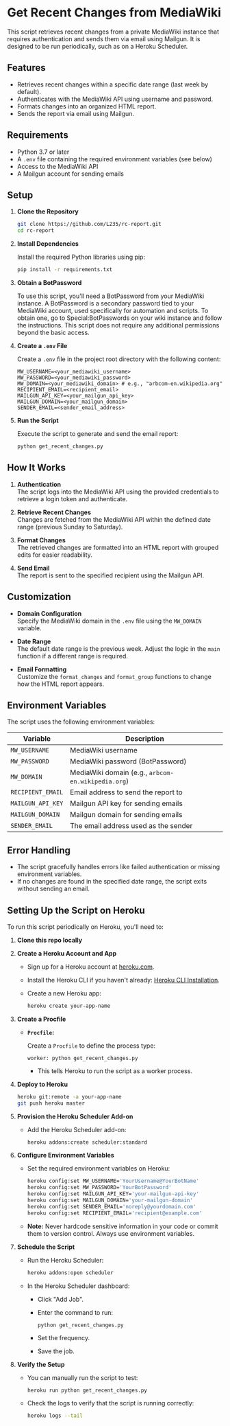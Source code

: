 # Get Recent Changes from MediaWiki

This script retrieves recent changes from a private MediaWiki instance that requires authentication and sends them via email using Mailgun. It is designed to be run periodically, such as on a Heroku Scheduler.

## Features

- Retrieves recent changes within a specific date range (last week by default).
- Authenticates with the MediaWiki API using username and password.
- Formats changes into an organized HTML report.
- Sends the report via email using Mailgun.

## Requirements

- Python 3.7 or later
- A `.env` file containing the required environment variables (see below)
- Access to the MediaWiki API
- A Mailgun account for sending emails

## Setup

1. **Clone the Repository**

   ```bash
   git clone https://github.com/L235/rc-report.git
   cd rc-report
   ```

2. **Install Dependencies**

   Install the required Python libraries using pip:

   ```bash
   pip install -r requirements.txt
   ```

3. **Obtain a BotPassword**

   To use this script, you'll need a BotPassword from your MediaWiki instance. A BotPassword is a secondary password tied to your MediaWiki account, used specifically for automation and scripts. To obtain one, go to Special:BotPasswords on your wiki instance and follow the instructions. This script does not require any additional permissions beyond the basic access.
   
5. **Create a `.env` File**

   Create a `.env` file in the project root directory with the following content:

   ```plaintext
   MW_USERNAME=<your_mediawiki_username>
   MW_PASSWORD=<your_mediawiki_password>
   MW_DOMAIN=<your_mediawiki_domain> # e.g., "arbcom-en.wikipedia.org"
   RECIPIENT_EMAIL=<recipient_email>
   MAILGUN_API_KEY=<your_mailgun_api_key>
   MAILGUN_DOMAIN=<your_mailgun_domain>
   SENDER_EMAIL=<sender_email_address>
   ```

6. **Run the Script**

   Execute the script to generate and send the email report:

   ```bash
   python get_recent_changes.py
   ```

## How It Works

1. **Authentication**  
   The script logs into the MediaWiki API using the provided credentials to retrieve a login token and authenticate.

2. **Retrieve Recent Changes**  
   Changes are fetched from the MediaWiki API within the defined date range (previous Sunday to Saturday).

3. **Format Changes**  
   The retrieved changes are formatted into an HTML report with grouped edits for easier readability.

4. **Send Email**  
   The report is sent to the specified recipient using the Mailgun API.

## Customization

- **Domain Configuration**  
  Specify the MediaWiki domain in the `.env` file using the `MW_DOMAIN` variable.

- **Date Range**  
  The default date range is the previous week. Adjust the logic in the `main` function if a different range is required.

- **Email Formatting**  
  Customize the `format_changes` and `format_group` functions to change how the HTML report appears.

## Environment Variables

The script uses the following environment variables:

| Variable         | Description                                                  |
|------------------|--------------------------------------------------------------|
| `MW_USERNAME`    | MediaWiki username                                           |
| `MW_PASSWORD`    | MediaWiki password  (BotPassword)                            |
| `MW_DOMAIN`      | MediaWiki domain (e.g., `arbcom-en.wikipedia.org`)           |
| `RECIPIENT_EMAIL`| Email address to send the report to                          |
| `MAILGUN_API_KEY`| Mailgun API key for sending emails                           |
| `MAILGUN_DOMAIN` | Mailgun domain for sending emails                            |
| `SENDER_EMAIL`   | The email address used as the sender                         |

## Error Handling

- The script gracefully handles errors like failed authentication or missing environment variables.
- If no changes are found in the specified date range, the script exits without sending an email.


## Setting Up the Script on Heroku

To run this script periodically on Heroku, you'll need to:

1. **Clone this repo locally**

2. **Create a Heroku Account and App**

   - Sign up for a Heroku account at [heroku.com](https://www.heroku.com/).
   - Install the Heroku CLI if you haven't already: [Heroku CLI Installation](https://devcenter.heroku.com/articles/heroku-cli#download-and-install).
   - Create a new Heroku app:

     ```bash
     heroku create your-app-name
     ```

3. **Create a Procfile**

   - **`Procfile`:**

     Create a `Procfile` to define the process type:

     ```
     worker: python get_recent_changes.py
     ```

     - This tells Heroku to run the script as a worker process.

4. **Deploy to Heroku**

   ```bash
   heroku git:remote -a your-app-name
   git push heroku master
   ```

5. **Provision the Heroku Scheduler Add-on**

   - Add the Heroku Scheduler add-on:

     ```bash
     heroku addons:create scheduler:standard
     ```

6. **Configure Environment Variables**

   - Set the required environment variables on Heroku:

     ```bash
     heroku config:set MW_USERNAME='YourUsername@YourBotName'
     heroku config:set MW_PASSWORD='YourBotPassword'
     heroku config:set MAILGUN_API_KEY='your-mailgun-api-key'
     heroku config:set MAILGUN_DOMAIN='your-mailgun-domain'
     heroku config:set SENDER_EMAIL='noreply@yourdomain.com'
     heroku config:set RECIPIENT_EMAIL='recipient@example.com'
     ```

   - **Note:** Never hardcode sensitive information in your code or commit them to version control. Always use environment variables.

7. **Schedule the Script**

   - Run the Heroku Scheduler:

     ```bash
     heroku addons:open scheduler
     ```

   - In the Heroku Scheduler dashboard:
     - Click "Add Job".
     - Enter the command to run:

       ```
       python get_recent_changes.py
       ```

     - Set the frequency.
     - Save the job.

8. **Verify the Setup**

   - You can manually run the script to test:

     ```bash
     heroku run python get_recent_changes.py
     ```

   - Check the logs to verify that the script is running correctly:

     ```bash
     heroku logs --tail
     ```
